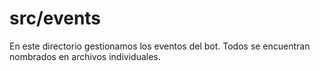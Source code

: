 # src/events

En este directorio gestionamos los eventos del bot. Todos se encuentran nombrados en archivos individuales.